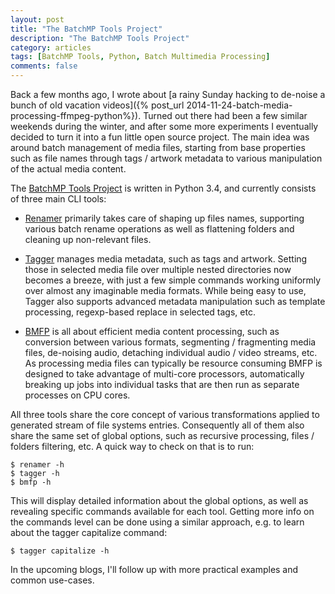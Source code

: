 ```yaml
---
layout: post
title: "The BatchMP Tools Project"
description: "The BatchMP Tools Project"
category: articles
tags: [BatchMP Tools, Python, Batch Multimedia Processing]
comments: false
---
```



Back a few months ago, I wrote about [a rainy Sunday hacking to de-noise a bunch of old vacation videos]({% post_url 2014-11-24-batch-media-processing-ffmpeg-python%}). Turned out there had been a few similar weekends during the winter, and after some more experiments I eventually decided to turn it into a fun little open source project. The main idea was around batch management of media files, starting from base properties such as file names through tags / artwork metadata to various manipulation of the actual media content.

The [BatchMP Tools Project](https://github.com/akpw/batch-mp-tools) is written in Python 3.4, and currently consists of three main CLI tools:

+ [Renamer](https://github.com/akpw/batch-mp-tools#renamer) primarily takes care of shaping up files names, supporting various batch rename operations as well as flattening folders and cleaning up non-relevant files.

+ [Tagger](https://github.com/akpw/batch-mp-tools#tagger) manages media metadata, such as tags and artwork. Setting those in selected media file over multiple nested directories now becomes a breeze, with just a few simple commands working uniformly over almost any imaginable media formats. While being easy to use, Tagger also supports advanced metadata manipulation such as template processing, regexp-based replace in selected tags, etc.

+ [BMFP](https://github.com/akpw/batch-mp-tools#bmfp) is all about efficient media content processing, such as conversion between various formats, segmenting / fragmenting media files, de-noising audio, detaching individual audio / video streams, etc. As processing media files can typically be resource consuming BMFP is designed to take advantage of multi-core processors, automatically breaking up jobs into individual tasks that are then run as separate processes on CPU cores.

All three tools share the core concept of various transformations applied to generated stream of file systems entries. Consequently all of them also share the same set of global options, such as recursive processing, files / folders filtering, etc. A quick way to check on that is to run:

````
$ renamer -h
$ tagger -h
$ bmfp -h
````

This will display detailed information about the global options, as well as revealing specific commands available for each tool.
Getting more info on the commands level can be done using a similar approach, e.g. to learn about the tagger capitalize command:

````
$ tagger capitalize -h
````

In the upcoming blogs, I'll follow up with more practical examples and common use-cases.
